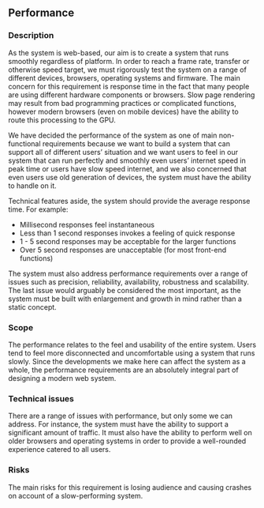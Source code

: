 ## Performance

### Description

As the system is web-based, our aim is to create a system that runs smoothly regardless of platform. In order to reach a frame rate, transfer or otherwise speed target, we must rigorously test the system on a range of different devices, browsers, operating systems and firmware. The main concern for this requirement is response time in the fact that many people are using different hardware components or browsers. Slow page rendering may result from bad programming practices or complicated functions, however modern browsers (even on mobile devices) have the ability to route this processing to the GPU.

We have decided the performance of the system as one of main non-functional requirements because we want to build a system that can support all of different users’ situation and we want users to feel in our system that can run perfectly and smoothly even users’ internet speed in peak time or users have slow speed internet, and we also concerned that even users use old generation of devices, the system must have the ability to handle on it. 

Technical features aside, the system should provide the average response time. For example: 

* Millisecond responses feel instantaneous
* Less than 1 second responses invokes a feeling of quick response
* 1 - 5 second responses may be acceptable for the larger functions
* Over 5 second responses are unacceptable (for most front-end functions)

The system must also address performance requirements over a range of issues such as precision, reliability, availability, robustness and scalability. The last issue would arguably be considered the most important, as the system must be built with enlargement and growth in mind rather than a static concept.

### Scope

The performance relates to the feel and usability of the entire system. Users tend to feel more disconnected and uncomfortable using a system that runs slowly. Since the developments we make here can affect the system as a whole, the performance requirements are an absolutely integral part of designing a modern web system.

### Technical issues

There are a range of issues with performance, but only some we can address. For instance, the system must have the ability to support a significant amount of traffic. It must also have the ability to perform well on older browsers and operating systems in order to provide a well-rounded experience catered to all users.

### Risks

The main risks for this requirement is losing audience and causing crashes on account of a slow-performing system.
